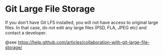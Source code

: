 # Git Large File Storage
If you don't have Git LFS installed, you will not have access to original large files. In that case, do not edit any large files (PSD, FLA, JPEG etc) and contact a developer.

@see https://help.github.com/articles/collaboration-with-git-large-file-storage/
